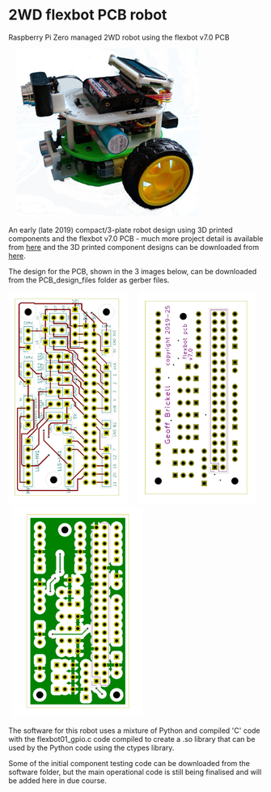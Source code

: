 # 2WD flexbot PCB robot
Raspberry Pi Zero managed 2WD robot using the flexbot v7.0 PCB

&nbsp; &nbsp; <img src="images\2WD_robot.jpg" width="360" height="333">

An early (late 2019) compact/3-plate robot design using 3D printed components and the flexbot v7.0 PCB - much more project detail is available from [here](https://onlinedevices.org.uk/RPi_flexbot_PCB_2WD_robot) and the 3D printed component designs can be downloaded from [here](https://www.printables.com/model/1267019-raspberry-pi-2wd-flexbot-robot).

The design for the PCB, shown in the 3 images below, can be downloaded from the PCB_design_files folder as gerber files.

<img src="images\flexbot_PCB07_front01_400w.jpg" width="235" height="420"> &nbsp; &nbsp; <img src="images\flexbot_PCB07_back02_400w.jpg" width="234" height="420">  &nbsp; &nbsp; <img src="images\flexbot_PCB07_back01_400w.jpg" width="258" height="420">

The software for this robot uses a mixture of Python and compiled 'C' code with the flexbot01_gpio.c code compiled to create a .so library that can be used by the Python code using the ctypes library.

 Some of the initial component testing code can be downloaded from the software folder, but the main operational code is still being finalised and will be added here in due course.
